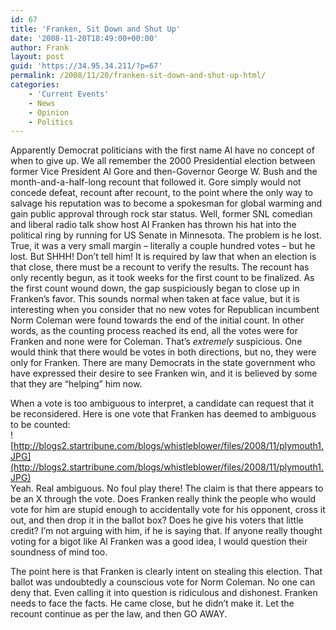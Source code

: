 ```yaml
---
id: 67
title: 'Franken, Sit Down and Shut Up'
date: '2008-11-20T18:49:00+00:00'
author: Frank
layout: post
guid: 'https://34.95.34.211/?p=67'
permalink: /2008/11/20/franken-sit-down-and-shut-up-html/
categories:
    - 'Current Events'
    - News
    - Opinion
    - Politics
---
```


Apparently Democrat politicians with the first name Al have no concept of when to give up. We all remember the 2000 Presidential election between former Vice President Al Gore and then-Governor George W. Bush and the month-and-a-half-long recount that followed it. Gore simply would not concede defeat, recount after recount, to the point where the only way to salvage his reputation was to become a spokesman for global warming and gain public approval through rock star status. Well, former SNL comedian and liberal radio talk show host Al Franken has thrown his hat into the political ring by running for US Senate in Minnesota. The problem is he lost. True, it was a very small margin – literally a couple hundred votes – but he lost. But SHHH! Don’t tell him! It is required by law that when an election is that close, there must be a recount to verify the results. The recount has only recently begun, as it took weeks for the first count to be finalized. As the first count wound down, the gap suspiciously began to close up in Franken’s favor. This sounds normal when taken at face value, but it is interesting when you consider that no new votes for Republican incumbent Norm Coleman were found towards the end of the initial count. In other words, as the counting process reached its end, all the votes were for Franken and none were for Coleman. That’s *extremely* suspicious. One would think that there would be votes in both directions, but no, they were only for Franken. There are many Democrats in the state government who have expressed their desire to see Franken win, and it is believed by some that they are “helping” him now.

When a vote is too ambiguous to interpret, a candidate can request that it be reconsidered. Here is one vote that Franken has deemed to ambiguous to be counted:  
![http://blogs2.startribune.com/blogs/whistleblower/files/2008/11/plymouth1.JPG](http://blogs2.startribune.com/blogs/whistleblower/files/2008/11/plymouth1.JPG)  
Yeah. Real ambiguous. No foul play there! The claim is that there appears to be an X through the vote. Does Franken really think the people who would vote for him are stupid enough to accidentally vote for his opponent, cross it out, and then drop it in the ballot box? Does he give his voters that little credit? I’m not arguing with him, if he is saying that. If anyone really thought voting for a bigot like Al Franken was a good idea, I would question their soundness of mind too.

The point here is that Franken is clearly intent on stealing this election. That ballot was undoubtedly a counscious vote for Norm Coleman. No one can deny that. Even calling it into question is ridiculous and dishonest. Franken needs to face the facts. He came close, but he didn’t make it. Let the recount continue as per the law, and then GO AWAY.
